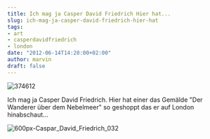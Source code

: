 ```yaml
---
title: Ich mag ja Casper David Friedrich Hier hat...
slug: ich-mag-ja-casper-david-friedrich-hier-hat
tags:
- art
- casperdavidfriedrich
- london
date: "2012-06-14T14:20:00+02:00"
author: marvin
draft: false
---
```

![374612](/images/374612.png)

Ich mag ja Casper David Friedrich. Hier hat einer das Gemälde "Der
Wanderer über dem Nebelmeer" so geshoppt das er auf London
hinabschaut...

![600px-Caspar_David_Friedrich_032](/images/600px-Caspar_David_Friedrich_032.jpg)